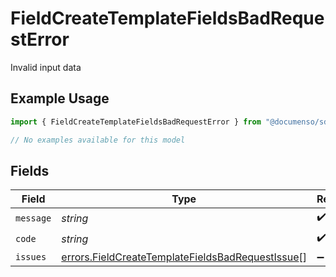 # FieldCreateTemplateFieldsBadRequestError

Invalid input data

## Example Usage

```typescript
import { FieldCreateTemplateFieldsBadRequestError } from "@documenso/sdk-typescript/models/errors";

// No examples available for this model
```

## Fields

| Field                                                                                                                | Type                                                                                                                 | Required                                                                                                             | Description                                                                                                          |
| -------------------------------------------------------------------------------------------------------------------- | -------------------------------------------------------------------------------------------------------------------- | -------------------------------------------------------------------------------------------------------------------- | -------------------------------------------------------------------------------------------------------------------- |
| `message`                                                                                                            | *string*                                                                                                             | :heavy_check_mark:                                                                                                   | N/A                                                                                                                  |
| `code`                                                                                                               | *string*                                                                                                             | :heavy_check_mark:                                                                                                   | N/A                                                                                                                  |
| `issues`                                                                                                             | [errors.FieldCreateTemplateFieldsBadRequestIssue](../../models/errors/fieldcreatetemplatefieldsbadrequestissue.md)[] | :heavy_minus_sign:                                                                                                   | N/A                                                                                                                  |